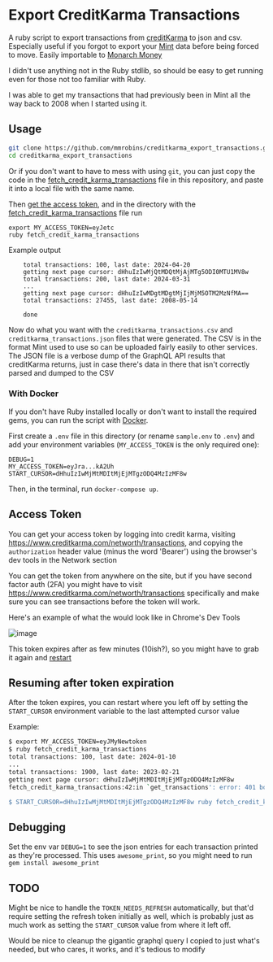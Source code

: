 # Export CreditKarma Transactions

A ruby script to export transactions from
[creditKarma](https://www.creditkarma.com) to json and csv.  Especially useful
if you forgot to export your [Mint](https://mint.intuit.com/) data before being forced to move.  Easily importable to [Monarch Money](https://help.monarchmoney.com/hc/en-us/articles/9163024504468-Exporting-data-from-Mint#h_01HGBPJ7YTJDHZSZEJ4BA2Z511)

I didn't use anything not in the Ruby stdlib, so should be easy to get running
even for those not too familiar with Ruby.

I was able to get my transactions that had previously been in Mint all the way
back to 2008 when I started using it.

## Usage

```bash
git clone https://github.com/mmrobins/creditkarma_export_transactions.git
cd creditkarma_export_transactions
```

Or if you don't want to have to mess with using `git`, you can just copy the
code in the [fetch_credit_karma_transactions](fetch_credit_karma_transactions) file in this repository, and
paste it into a local file with the same name.

Then [get the access token](#access-token), and in the directory with the
[fetch_credit_karma_transactions](fetch_credit_karma_transactions) file run

```
export MY_ACCESS_TOKEN=eyJetc
ruby fetch_credit_karma_transactions
```

Example output

```
    total transactions: 100, last date: 2024-04-20
    getting next page cursor: dHhuIzIwMjQtMDQtMjAjMTg5ODI0MTU1MV8w
    total transactions: 200, last date: 2024-03-31
    ...
    getting next page cursor: dHhuIzIwMDgtMDgtMjIjMjM5OTM2MzNfMA==
    total transactions: 27455, last date: 2008-05-14

    done
```

Now do what you want with the `creditkarma_transactions.csv` and
`creditkarma_transactions.json` files that were generated.  The CSV is in the
format Mint used to use so can be uploaded fairly easily to other services.
The JSON file is a verbose dump of the GraphQL API results that creditKarma
returns, just in case there's data in there that isn't correctly parsed and
dumped to the CSV

### With Docker
If you don't have Ruby installed locally or don't want to install the required gems, you can run the script with [Docker](https://docs.docker.com/get-started/get-docker/).

First create a `.env` file in this directory (or rename `sample.env` to `.env`) and add your environment variables (`MY_ACCESS_TOKEN` is the only required one):

```.dotenv
DEBUG=1
MY_ACCESS_TOKEN=eyJra...kA2Uh
START_CURSOR=dHhuIzIwMjMtMDItMjEjMTgzODQ4MzIzMF8w
```

Then, in the terminal, run `docker-compose up`.

## Access Token

You can get your access token by logging into credit karma, visiting https://www.creditkarma.com/networth/transactions, and copying the
`authorization` header value (minus the word 'Bearer') using the browser's dev
tools in the Network section

You can get the token from anywhere on the site, but if you have second factor auth (2FA) you might have to visit https://www.creditkarma.com/networth/transactions specifically and make sure you can see transactions before the token will work.

Here's an example of what the would look like in Chrome's Dev Tools

![image](https://github.com/mmrobins/creditkarma_export_transactions/assets/9961/d990e1ca-0f0d-4101-a115-4e04071218bf)

This token expires after as few minutes (10ish?), so you might have to grab it
again and [restart](#resuming-after-token-expiration)

## Resuming after token expiration

After the token expires, you can restart where you left off by setting the `START_CURSOR`
environment variable to the last attempted cursor value

Example:

```bash
$ export MY_ACCESS_TOKEN=eyJMyNewtoken
$ ruby fetch_credit_karma_transactions
total transactions: 100, last date: 2024-01-10
...
total transactions: 1900, last date: 2023-02-21
getting next page cursor: dHhuIzIwMjMtMDItMjEjMTgzODQ4MzIzMF8w
fetch_credit_karma_transactions:42:in `get_transactions': error: 401 body: {"errorCode":"TOKEN_NEEDS_REFRESH"} (RuntimeError)

$ START_CURSOR=dHhuIzIwMjMtMDItMjEjMTgzODQ4MzIzMF8w ruby fetch_credit_karma_transactions
```

## Debugging

Set the env var `DEBUG=1` to see the json entries for each transaction printed
as they're processed.  This uses `awesome_print`, so you might need to run `gem
install awesome_print`

## TODO

Might be nice to handle the `TOKEN_NEEDS_REFRESH` automatically, but that'd
require setting the refresh token initially as well, which is probably just as
much work as setting the `START_CURSOR` value from where it left off.

Would be nice to cleanup the gigantic graphql query I copied to just what's
needed, but who cares, it works, and it's tedious to modify
